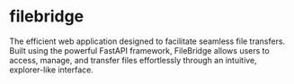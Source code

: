 # filebridge
 The efficient web application designed to facilitate seamless file transfers. Built using the powerful FastAPI framework, FileBridge allows users to access, manage, and transfer files effortlessly through an intuitive, explorer-like interface.
